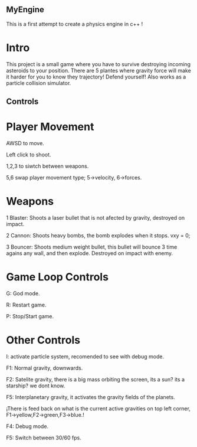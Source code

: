 ## MyEngine
This is  a first attempt to create a physics engine in c++ !

# Intro
This project is a small game where you have to survive destroying incoming asteroids to your position.
There are 5 plantes where gravity force will make it harder for you to know they trajectory! Defend yourself!
Also works as a particle collision simulator.

## Controls

# Player Movement
AWSD to move.

Left click to shoot.

1,2,3 to siwtch between weapons.

5,6 swap player movement type; 5->velocity, 6->forces.

#  Weapons
1 Blaster: Shoots a laser bullet that is not afected by gravity, destroyed on impact.

2 Cannon: Shoots heavy bombs, the bomb explodes when it stops. vxy = 0;

3 Bouncer: Shoots medium weight bullet, this bullet will bounce 3 time agains any wall, and then explode. Destroyed on impact with enemy.

# Game Loop Controls
G: God mode.

R: Restart game.

P: Stop/Start game.

# Other Controls
I: activate particle system, recomended to see with debug mode.

F1: Normal gravity, downwards.

F2: Satelite gravity, there is a big mass orbiting the screen, its a sun? its a starship? we dont know.

F5: Interplanetary gravity, it activates the gravity fields of the planets.
   
   ¡There is feed back on what is the current active gravities on top left corner, F1->yellow,F2->green,F3->blue.!

F4: Debug mode.

F5: Switch between 30/60 fps.
